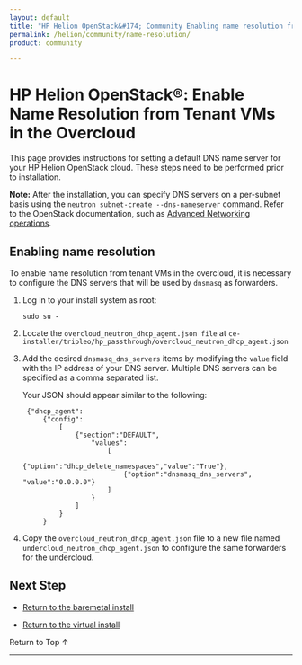 ```yaml
---
layout: default
title: "HP Helion OpenStack&#174; Community Enabling name resolution from tenant VMs in the overcloud"
permalink: /helion/community/name-resolution/
product: community

---
```

<!--PUBLISHED-->

<script>

function PageRefresh {
onLoad="window.refresh"
}

PageRefresh();

</script>

<!--
<p style="font-size: small;"> <a href="/helion/community/">&#9664; PREV</a> | <a href="/helion/community/">&#9650; UP</a> | <a href="/helion/community/install-overview/">NEXT &#9654;</a> </p>
-->

# HP Helion OpenStack&#174;: Enable Name Resolution from Tenant VMs in the Overcloud

This page provides instructions for setting a default DNS name server for your HP Helion OpenStack cloud. These steps need to be performed prior to installation.

**Note:** After the installation, you can specify DNS servers on a per-subnet basis using the `neutron subnet-create --dns-nameserver` command. Refer to the OpenStack documentation, such as [Advanced Networking operations](http://docs.openstack.org/admin-guide-cloud/content/advanced_networking.html).

## Enabling name resolution

To enable name resolution from tenant VMs in the overcloud, it is necessary to configure the DNS servers that will be used by `dnsmasq` as forwarders.

1. Log in to your install system as root:

	`sudo su -`

2. Locate the `overcloud_neutron_dhcp_agent.json file` at `ce-installer/tripleo/hp_passthrough/overcloud_neutron_dhcp_agent.json`

3. Add the desired `dnsmasq_dns_servers` items by modifying the `value` field with the IP address of your DNS server.  Multiple DNS servers can be specified as a comma separated list.

	Your JSON should appear similar to the following:

		{"dhcp_agent":
			{"config":
				[
					{"section":"DEFAULT",
						"values":
							[
								{"option":"dhcp_delete_namespaces","value":"True"},
								{"option":"dnsmasq_dns_servers", "value":"0.0.0.0"}
							]
						}
					]
				}
			}


4. Copy the `overcloud_neutron_dhcp_agent.json` file to a new file named `undercloud_neutron_dhcp_agent.json` to configure the same forwarders for the undercloud.

## Next Step

* [Return to the baremetal install](/helion/community/install/#name-resolution)

* [Return to the virtual install](/helion/community/install-virtual/#name-resolution)

 <a href="#top" style="padding:14px 0px 14px 0px; text-decoration: none;"> Return to Top &#8593; </a>

----
